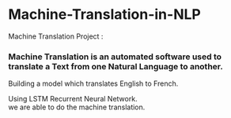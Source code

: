 # Machine-Translation-in-NLP

Machine Translation Project : 

### Machine Translation is an automated software used to translate a Text from one Natural Language to another.

Building a model which translates English to French.

Using LSTM   Recurrent Neural Network.\
we are able to do the machine translation.
